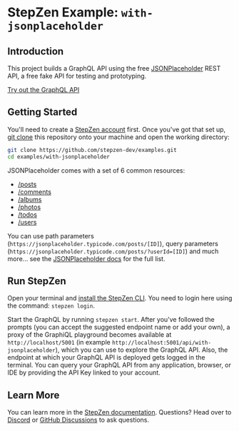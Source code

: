 # StepZen Example: `with-jsonplaceholder`

## Introduction

This project builds a GraphQL API using the free [JSONPlaceholder](https://jsonplaceholder.typicode.com/) REST API, a free fake API for testing and prototyping.

[Try out the GraphQL API](https://public3b47822a17c9dda6.stepzen.net/api/with-jsonplaceholder)

## Getting Started

You'll need to create a [StepZen account](https://stepzen.com/signup) first. Once you've got that set up, [git clone](https://www.atlassian.com/git/tutorials/setting-up-a-repository/git-clone) this repository onto your machine and open the working directory:

```bash
git clone https://github.com/stepzen-dev/examples.git
cd examples/with-jsonplaceholder
```

JSONPlaceholder comes with a set of 6 common resources:

- [/posts](https://jsonplaceholder.typicode.com/posts)
- [/comments](https://jsonplaceholder.typicode.com/comments)
- [/albums](https://jsonplaceholder.typicode.com/albums)
- [/photos](https://jsonplaceholder.typicode.com/photos)
- [/todos](https://jsonplaceholder.typicode.com/todos)
- [/users](https://jsonplaceholder.typicode.com/users)

You can use path parameters (`https://jsonplaceholder.typicode.com/posts/[ID]`), query parameters (`https://jsonplaceholder.typicode.com/posts/?userId=[ID]`) and much more... see the [JSONPlaceholder docs](https://jsonplaceholder.typicode.com/guide/) for the full list.

## Run StepZen

Open your terminal and [install the StepZen CLI](https://stepzen.com/docs/quick-start). You need to login here using the command: `stepzen login`.

Start the GraphQL by running `stepzen start`. After you've followed the prompts (you can accept the suggested endpoint name or add your own), a proxy of the GraphiQL playground becomes available at `http://localhost/5001` (in example `http://localhost:5001/api/with-jsonplaceholder`), which you can use to explore the GraphQL API. Also, the endpoint at which your GraphQL API is deployed gets logged in the terminal. You can query your GraphQL API from any application, browser, or IDE by providing the API Key linked to your account.

## Learn More

You can learn more in the [StepZen documentation](https://stepzen.com/docs). Questions? Head over to [Discord](https://discord.gg/9k2VdPn2FR) or [GitHub Discussions](https://github.com/stepzen-dev/examples/discussions) to ask questions.
